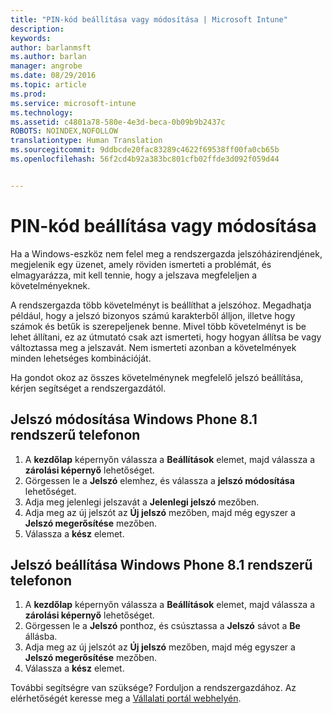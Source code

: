 ```yaml
---
title: "PIN-kód beállítása vagy módosítása | Microsoft Intune"
description: 
keywords: 
author: barlanmsft
ms.author: barlan
manager: angrobe
ms.date: 08/29/2016
ms.topic: article
ms.prod: 
ms.service: microsoft-intune
ms.technology: 
ms.assetid: c4801a78-580e-4e3d-beca-0b09b9b2437c
ROBOTS: NOINDEX,NOFOLLOW
translationtype: Human Translation
ms.sourcegitcommit: 9ddbcde20fac83289c4622f69538ff00fa0cb65b
ms.openlocfilehash: 56f2cd4b92a383bc801cfb02ffde3d092f059d44


---
```


# <a name="set-or-change-your-passcode"></a>PIN-kód beállítása vagy módosítása

Ha a Windows-eszköz nem felel meg a rendszergazda jelszóházirendjének, megjelenik egy üzenet, amely röviden ismerteti a problémát, és elmagyarázza, mit kell tennie, hogy a jelszava megfeleljen a követelményeknek.

A rendszergazda több követelményt is beállíthat a jelszóhoz. Megadhatja például, hogy a jelszó bizonyos számú karakterből álljon, illetve hogy számok és betűk is szerepeljenek benne. Mivel több követelményt is be lehet állítani, ez az útmutató csak azt ismerteti, hogy hogyan állítsa be vagy változtassa meg a jelszavát. Nem ismerteti azonban a követelmények minden lehetséges kombinációját.

Ha gondot okoz az összes követelménynek megfelelő jelszó beállítása, kérjen segítséget a rendszergazdától.

## <a name="to-change-your-password-on-windows-phone-81"></a>Jelszó módosítása Windows Phone 8.1 rendszerű telefonon

1. A **kezdőlap** képernyőn válassza a **Beállítások** elemet, majd válassza a **zárolási képernyő** lehetőséget.
2. Görgessen le a **Jelszó** elemhez, és válassza a **jelszó módosítása** lehetőséget.
3. Adja meg jelenlegi jelszavát a **Jelenlegi jelszó** mezőben.
4. Adja meg az új jelszót az **Új jelszó** mezőben, majd még egyszer a **Jelszó megerősítése** mezőben.
4. Válassza a **kész** elemet.

## <a name="to-set-your-password-on-windows-phone-81"></a>Jelszó beállítása Windows Phone 8.1 rendszerű telefonon

1. A **kezdőlap** képernyőn válassza a **Beállítások** elemet, majd válassza a **zárolási képernyő** lehetőséget.
2. Görgessen le a **Jelszó** ponthoz, és csúsztassa a **Jelszó** sávot a **Be** állásba.
3. Adja meg az új jelszót az **Új jelszó** mezőben, majd még egyszer a **Jelszó megerősítése** mezőben.
4. Válassza a **kész** elemet.

További segítségre van szüksége? Forduljon a rendszergazdához. Az elérhetőségét keresse meg a [Vállalati portál webhelyén](http://portal.manage.microsoft.com).



<!--HONumber=Nov16_HO2-->


